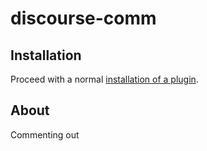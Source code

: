 # discourse-comm

## Installation

Proceed with a normal [installation of a plugin](https://meta.discourse.org/t/install-a-plugin/19157?u=falco).


## About

Commenting out
